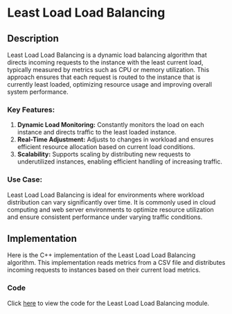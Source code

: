 # Least Load Load Balancing

## Description

Least Load Load Balancing is a dynamic load balancing algorithm that directs incoming requests to the instance with the least current load, typically measured by metrics such as CPU or memory utilization. This approach ensures that each request is routed to the instance that is currently least loaded, optimizing resource usage and improving overall system performance.

### Key Features:

1. **Dynamic Load Monitoring:** Constantly monitors the load on each instance and directs traffic to the least loaded instance.
2. **Real-Time Adjustment:** Adjusts to changes in workload and ensures efficient resource allocation based on current load conditions.
3. **Scalability:** Supports scaling by distributing new requests to underutilized instances, enabling efficient handling of increasing traffic.

### Use Case:

Least Load Load Balancing is ideal for environments where workload distribution can vary significantly over time. It is commonly used in cloud computing and web server environments to optimize resource utilization and ensure consistent performance under varying traffic conditions.

## Implementation

Here is the C++ implementation of the Least Load Load Balancing algorithm. This implementation reads metrics from a CSV file and distributes incoming requests to instances based on their current load metrics.

### Code

Click [here](codes/least_load.cpp.cpp) to view the code for the Least Load Load Balancing module.

